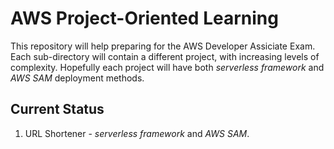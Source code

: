 # AWS Project-Oriented Learning
This repository will help preparing for the AWS Developer Assiciate Exam. Each sub-directory will contain a different project, with increasing levels of complexity.
Hopefully each project will have both _serverless framework_ and _AWS SAM_ deployment methods.

## Current Status
1. URL Shortener - _serverless framework_ and _AWS SAM_.
